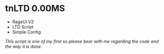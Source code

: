 # tnLTD 0.00MS

- RageUI V2
- LTD Script
- Simple Config

*This script is one of my first so please bear with me regarding the code and the way it is done.*

